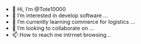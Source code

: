 - 👋 Hi, I’m @Tote10000
- 👀 I’m interested in develop software ...
- 🌱 I’m currently learning commerce for logistics ...
- 💞️ I’m looking to collaborate on ...
- 📫 How to reach me intrrnet browsing...

<!---
Tote10000/Tote10000 is a ✨ special ✨ repository because its `README.md` (this file) appears on your GitHub profile.
You can click the Preview link to take a look at your changes.
--->
